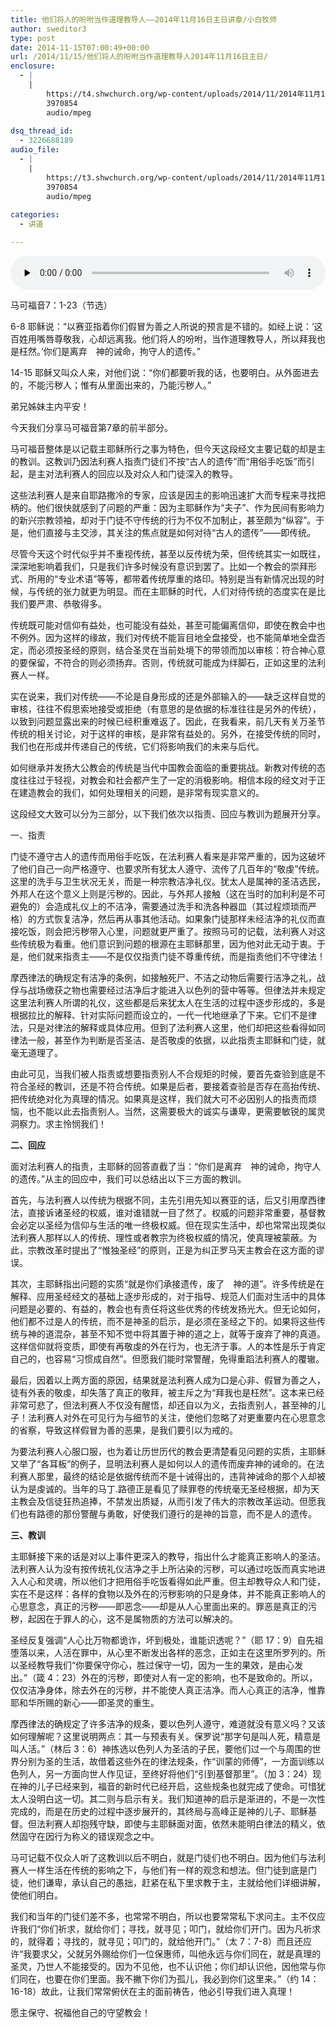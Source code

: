 ```yaml
---
title: 他们将人的吩咐当作道理教导人——2014年11月16日主日讲章/小白牧师
author: sweditor3
type: post
date: 2014-11-15T07:00:49+00:00
url: /2014/11/15/他们将人的吩咐当作道理教导人2014年11月16日主日/
enclosure:
  - |
    |
        https://t4.shwchurch.org/wp-content/uploads/2014/11/2014年11月16日讲道录音.mp3
        3970854
        audio/mpeg
        
dsq_thread_id:
  - 3226688189
audio_file:
  - |
    |
        https://t3.shwchurch.org/wp-content/uploads/2014/11/2014年11月16日讲道录音.mp3
        3970854
        audio/mpeg
        
categories:
  - 讲道

---
```

<audio class="wp-audio-shortcode" id="audio-11851-35" preload="none" style="width: 100%;" controls="controls"><source type="audio/mpeg" src="http://t5.shwchurch.org/wp-content/uploads/2014/11/2014年11月16日讲道录音.mp3?_=35" /><http://t5.shwchurch.org/wp-content/uploads/2014/11/2014年11月16日讲道录音.mp3></audio> 

马可福音7：1-23（节选）
  
6-8 耶稣说：“以赛亚指着你们假冒为善之人所说的预言是不错的。如经上说：‘这百姓用嘴唇尊敬我，心却远离我。他们将人的吩咐，当作道理教导人，所以拜我也是枉然。’你们是离弃　神的诫命，拘守人的遗传。”
  
14-15 耶稣又叫众人来，对他们说：“你们都要听我的话，也要明白。从外面进去的，不能污秽人；惟有从里面出来的，乃能污秽人。”

弟兄姊妹主内平安！

今天我们分享马可福音第7章的前半部分。

马可福音整体是以记载主耶稣所行之事为特色，但今天这段经文主要记载的却是主的教训。这教训乃因法利赛人指责门徒们不按“古人的遗传”而“用俗手吃饭”而引起，是主对法利赛人的回应以及对众人和门徒深入的教导。

这些法利赛人是来自耶路撒冷的专家，应该是因主的影响迅速扩大而专程来寻找把柄的。他们很快就感到了问题的严重：因为主耶稣作为“夫子”、作为民间有影响力的新兴宗教领袖，却对于门徒不守传统的行为不仅不加制止，甚至颇为“纵容”。于是，他们直接与主交涉，其关注的焦点就是如何对待“古人的遗传”——即传统。

尽管今天这个时代似乎并不重视传统，甚至以反传统为荣，但传统其实一如既往，深深地影响着我们，只是我们许多时候没有意识到罢了。比如一个教会的崇拜形式、所用的“专业术语”等等，都带着传统厚重的烙印。特别是当有新情况出现的时候，与传统的张力就更为明显。而在主耶稣的时代，人们对待传统的态度实在是比我们要严肃、恭敬得多。

传统既可能对信仰有益处，也可能没有益处，甚至可能偏离信仰，即使在教会中也不例外。因为这样的缘故，我们对传统不能盲目地全盘接受，也不能简单地全盘否定，而必须按圣经的原则，结合圣灵在当前处境下的带领而加以审核：符合神心意的要保留，不符合的则必须扬弃。否则，传统就可能成为绊脚石，正如这里的法利赛人一样。

实在说来，我们对传统——不论是自身形成的还是外部输入的——缺乏这样自觉的审核，往往不假思索地接受或拒绝（有意思的是依据的标准往往是另外的传统），以致到问题显露出来的时候已经积重难返了。因此，在我看来，前几天有关万圣节传统的相关讨论，对于这样的审核，是非常有益处的。另外，在接受传统的同时，我们也在形成并传递自己的传统，它们将影响我们的未来与后代。

如何继承并发扬大公教会的传统是当代中国教会面临的重要挑战。新教对传统的态度往往过于轻视，对教会和社会都产生了一定的消极影响。相信本段的经文对于正在建造教会的我们，如何处理相关的问题，是非常有现实意义的。

这段经文大致可以分为三部分，以下我们依次以指责、回应与教训为题展开分享。

一、指责
  
门徒不遵守古人的遗传而用俗手吃饭，在法利赛人看来是非常严重的，因为这破坏了他们自己一向严格遵守、也要求所有犹太人遵守、流传了几百年的“敬虔”传统。这里的洗手与卫生状况无关，而是一种宗教洁净礼仪。犹太人是属神的圣洁选民，外邦人在这个意义上则是污秽的。因此，与外邦人接触（这在当时的加利利是不可避免的）会造成礼仪上的不洁净，需要通过洗手和洗各种器皿（其过程烦琐而严格）的方式恢复洁净，然后再从事其他活动。如果象门徒那样未经洁净的礼仪而直接吃饭，则会把污秽带入心里，问题就更严重了。按照马可的记载，法利赛人对这些传统极为看重。他们意识到问题的根源在主耶稣那里，因为他对此无动于衷。于是，他们就来指责主——不是仅仅指责门徒不尊重传统，而是指责他们不守律法！

摩西律法的确规定有洁净的条例，如接触死尸、不洁之动物后需要行洁净之礼，战俘与战场缴获之物也需要经过洁净后才能进入以色列的营中等等。但律法并未规定这里法利赛人所谓的礼仪，这些都是后来犹太人在生活的过程中逐步形成的，多是根据拉比的解释、针对实际问题而设立的，一代一代地继承了下来。它们不是律法，只是对律法的解释或具体应用。但到了法利赛人这里，他们却把这些看得如同律法一般，甚至作为判断是否圣洁、是否敬虔的依据，以此指责主耶稣和门徒，就毫无道理了。

由此可见，当我们被人指责或想要指责别人不合规矩的时候，要首先查验到底是不符合圣经的教训，还是不符合传统。如果是后者，要接着查验是否存在高抬传统、把传统绝对化为真理的情况。如果真是这样，我们就大可不必因别人的指责而烦恼，也不能以此去指责别人。当然，这需要极大的诚实与谦卑，更需要敏锐的属灵洞察力。求主怜悯我们！

**二、回应**

面对法利赛人的指责，主耶稣的回答直截了当：“你们是离弃　神的诫命，拘守人的遗传。”从主的回应中，我们可以总结出以下三方面的教训。

首先，与法利赛人以传统为根据不同，主先引用先知以赛亚的话，后又引用摩西律法，直接诉诸圣经的权威，谁对谁错就一目了然了。权威的问题非常重要，基督教会必定以圣经为信仰与生活的唯一终极权威。但在现实生活中，却也常常出现类似法利赛人那样以人的传统、理性或者教宗为终极权威的情况，使真理被蒙蔽。为此，宗教改革时提出了“惟独圣经”的原则，正是为纠正罗马天主教会在这方面的谬误。

其次，主耶稣指出问题的实质“就是你们承接遗传，废了　神的道”。许多传统是在解释、应用圣经经文的基础上逐步形成的，对于指导、规范人们面对生活中的具体问题是必要的、有益的，教会也有责任将这些优秀的传统发扬光大。但无论如何，他们都不过是人的传统，而不是神圣的启示，是必须在圣经之下的。如果将这些传统与神的道混杂，甚至不知不觉中将其置于神的道之上，就等于废弃了神的真道。这样信仰就将变质，即使有再敬虔的外在行为，也无济于事。人的本性是乐于肯定自己的，也容易“习惯成自然”。但愿我们能时常警醒，免得重蹈法利赛人的覆辙。

最后，因着以上两方面的原因，结果就是法利赛人成为口是心非、假冒为善之人，徒有外表的敬虔，却失落了真正的敬拜，被主斥之为“拜我也是枉然”。这本来已经非常可悲了，但法利赛人不仅没有醒悟，却还自以为义，去指责别人，甚至神的儿子！法利赛人对外在可见行为与细节的关注，使他们忽略了对更重要内在心思意念的省察，导致这样假冒为善的恶果，是我们要引以为戒的。

为要法利赛人心服口服，也为着让历世历代的教会更清楚看见问题的实质，主耶稣又举了“各耳板”的例子，显明法利赛人是如何以人的遗传而废弃神的诫命的。在法利赛人那里，最终的结论是依据传统而不是十诫得出的，违背神诫命的那个人却被认为是虔诚的。当年的马丁.路德正是看见了赎罪卷的传统毫无圣经根据，却为天主教会及信徒狂热追捧，不禁发出质疑，从而引发了伟大的宗教改革运动。但愿我们也有路德的那份警醒与勇敢，好使我们遵行的是神的旨意，而不是人的遗传。

**三、教训**

主耶稣接下来的话是对以上事件更深入的教导，指出什么才能真正影响人的圣洁。法利赛人认为没有按传统礼仪洁净之手上所沾染的污秽，可以通过吃饭而真实地进入人心和灵魂，所以他们才把用俗手吃饭看得如此严重。但主却教导众人和门徒，实在不是这样：各样的食物以及外在的污秽影响的只是身体，并不能真正影响人的心思意念，真正的污秽——即恶念——却是从人心里面出来的。罪恶是真正的污秽，起因在于罪人的心，这不是属物质的方法可以解决的。

圣经反复强调“人心比万物都诡诈，坏到极处，谁能识透呢？”（耶 17：9）自先祖堕落以来，人活在罪中，从心里不断发出各样的恶念，正如主在这里所罗列的。所以圣经教导我们“你要保守你心，胜过保守一切，因为一生的果效，是由心发出。”（箴 4：23）外在的污秽，即使对人有一定的影响，也不是致命的。所以，仅仅洁净身体，除去外在的污秽，并不能使人真正洁净。而人心真正的洁净，惟靠耶和华所赐的新心——即圣灵的重生。

摩西律法的确规定了许多洁净的规条，要以色列人遵守，难道就没有意义吗？又该如何理解呢？这里说明两点：其一与预表有关。保罗说“那字句是叫人死，精意是叫人活。”（林后 3：6）神拣选以色列人为圣洁的子民，要他们过一个与周围的世界分别为圣的生活，故借着这些外在的律法规条，作“训蒙的师傅”，一方面训练以色列人，另一方面向世人作见证，至终好将他们“引到基督那里”。（加 3：24）现在神的儿子已经来到，福音的新时代已经开启，这些规条也就完成了使命。可惜犹太人没明白这一切。其二则与启示有关。我们知道神的启示是渐进的，不是一次性完成的，而是在历史的过程中逐步展开的，其终局与高峰正是神的儿子、耶稣基督。但法利赛人却抱残守缺，即使与主耶稣面对面，依然未能明白律法的精义，依然固守在因行为称义的错误观念之中。

马可记载不仅众人听了这教训以后不明白，就是门徒们也不明白。因为他们与法利赛人一样生活在传统的影响之下，与他们有一样的观念和想法。但门徒到底是门徒，他们谦卑，承认自己的愚拙，赶紧在私下里求教于主，主就给他们详细讲解，使他们明白。
  
我们和当年的门徒们差不多，也常常不明白，所以也要常常私下求问主。主不仅应许我们“你们祈求，就给你们；寻找，就寻见；叩门，就给你们开门。因为凡祈求的，就得着；寻找的，就寻见；叩门的，就给他开门。”（太 7：7-8）而且还应许“我要求父，父就另外赐给你们一位保惠师，叫他永远与你们同在，就是真理的圣灵，乃世人不能接受的。因为不见他，也不认识他；你们却认识他，因他常与你们同在，也要在你们里面。我不撇下你们为孤儿，我必到你们这里来。”（约 14：16-18）故此，让我们常常俯伏在主的面前祷告，他必引导我们进入真理！

愿主保守、祝福他自己的守望教会！